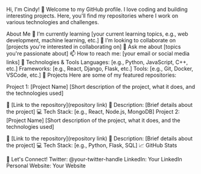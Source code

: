 Hi, I'm Cindy! 👋
Welcome to my GitHub profile. I love coding and building interesting projects. Here, you'll find my repositories where I work on various technologies and challenges.

About Me
🌱 I’m currently learning [your current learning topics, e.g., web development, machine learning, etc.]
👯 I’m looking to collaborate on [projects you're interested in collaborating on]
💬 Ask me about [topics you're passionate about]
📫 How to reach me: [your email or social media links]
🔧 Technologies & Tools
Languages: [e.g., Python, JavaScript, C++, etc.]
Frameworks: [e.g., React, Django, Flask, etc.]
Tools: [e.g., Git, Docker, VSCode, etc.]
🚀 Projects
Here are some of my featured repositories:

Project 1: [Project Name]
[Short description of the project, what it does, and the technologies used]

🔗 [Link to the repository](repository link)
📝 Description: [Brief details about the project]
💻 Tech Stack: [e.g., React, Node.js, MongoDB]
Project 2: [Project Name]
[Short description of the project, what it does, and the technologies used]

🔗 [Link to the repository](repository link)
📝 Description: [Brief details about the project]
💻 Tech Stack: [e.g., Python, Flask, SQL]
📈 GitHub Stats

🌟 Let's Connect!
Twitter: @your-twitter-handle
LinkedIn: Your LinkedIn
Personal Website: Your Website
